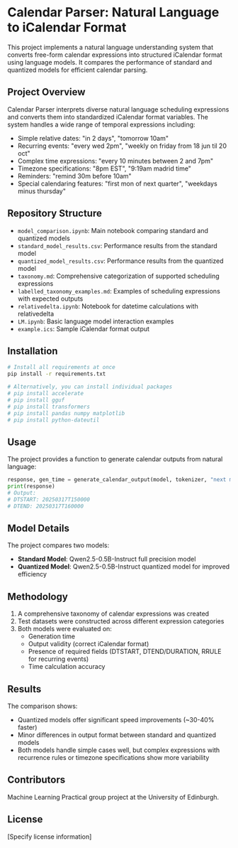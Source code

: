 # Calendar Parser: Natural Language to iCalendar Format

This project implements a natural language understanding system that converts free-form calendar expressions into structured iCalendar format using language models. It compares the performance of standard and quantized models for efficient calendar parsing.

## Project Overview

Calendar Parser interprets diverse natural language scheduling expressions and converts them into standardized iCalendar format variables. The system handles a wide range of temporal expressions including:

- Simple relative dates: "in 2 days", "tomorrow 10am"
- Recurring events: "every wed 2pm", "weekly on friday from 18 jun til 20 oct"
- Complex time expressions: "every 10 minutes between 2 and 7pm"
- Timezone specifications: "8pm EST", "9:19am madrid time"
- Reminders: "remind 30m before 10am"
- Special calendaring features: "first mon of next quarter", "weekdays minus thursday"

## Repository Structure

- `model_comparison.ipynb`: Main notebook comparing standard and quantized models
- `standard_model_results.csv`: Performance results from the standard model
- `quantized_model_results.csv`: Performance results from the quantized model
- `taxonomy.md`: Comprehensive categorization of supported scheduling expressions
- `labelled_taxonomy_examples.md`: Examples of scheduling expressions with expected outputs
- `relativedelta.ipynb`: Notebook for datetime calculations with relativedelta
- `LM.ipynb`: Basic language model interaction examples
- `example.ics`: Sample iCalendar format output

## Installation

```bash
# Install all requirements at once
pip install -r requirements.txt

# Alternatively, you can install individual packages
# pip install accelerate
# pip install gguf
# pip install transformers
# pip install pandas numpy matplotlib
# pip install python-dateutil
```

## Usage

The project provides a function to generate calendar outputs from natural language:

```python
response, gen_time = generate_calendar_output(model, tokenizer, "next monday 3pm")
print(response)
# Output:
# DTSTART: 20250317T150000
# DTEND: 20250317T160000
```

## Model Details

The project compares two models:
- **Standard Model**: Qwen2.5-0.5B-Instruct full precision model
- **Quantized Model**: Qwen2.5-0.5B-Instruct quantized model for improved efficiency

## Methodology

1. A comprehensive taxonomy of calendar expressions was created
2. Test datasets were constructed across different expression categories
3. Both models were evaluated on:
    - Generation time
    - Output validity (correct iCalendar format)
    - Presence of required fields (DTSTART, DTEND/DURATION, RRULE for recurring events)
    - Time calculation accuracy

## Results

The comparison shows:
- Quantized models offer significant speed improvements (~30-40% faster)
- Minor differences in output format between standard and quantized models
- Both models handle simple cases well, but complex expressions with recurrence rules or timezone specifications show more variability

## Contributors

Machine Learning Practical group project at the University of Edinburgh.

## License

[Specify license information]